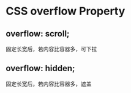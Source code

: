 
# CSS overflow Property

## overflow: scroll;
固定长宽后，若内容比容器多，可下拉

## overflow: hidden;
固定长宽后，若内容比容器多，遮盖
